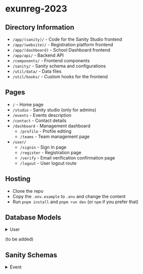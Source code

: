 # exunreg-2023

## Directory Information

- `/app/(sanity)/` - Code for the Sanity Studio frontend
- `/app/(website)/` - Registration platform frontend
- `/app/(dashboard)` - School Dashboard frontend
- `/app/api/` - Backend API
- `/components/` - Frontend components
- `/sanity/` - Sanity schema and configurations
- `/util/data/` - Data files
- `/util/hooks/` - Custom hooks for the frontend

## Pages

- `/` - Home page
- `/studio` - Sanity studio (only for admins)
- `/events` - Events description
- `/contact` - Contact details
- `/dashboard` - Management dashboard
  - `/profile` - Profile editing
  - `/teams` - Team management page
- `/user/`
  - `/signin` - Sign In page
  - `/register` - Registration page
  - `/verify` - Email verification confirmation page
  - `/logout` - User logout route

## Hosting

- Clone the repo
- Copy the `.env.example` to `.env` and change the content
- Run `pnpm install` and `pnpm run dev` (or `npm` if you prefer that)

## Database Models

<details>
<summary> User </summary>

| Field Name             | Type      | Description                         |
| ---------------------- | --------- | ----------------------------------- |
| `_id`                  | `string`  | Internal ID                         |
| `name`                 | `string`  | Name of the school                  |
| `email`                | `string`  | Email of the school                 |
| `emailVerified`        | `boolean` | Email verification                  |
| `password`             | `string`  | Password of the account             |
| `phone`                | `string`  | Contact number                      |
| `teacher`              | `string`  | Teacher Incharge                    |
| `teacherEmail`         | `string`  | Email of teacher incharge           |
| `teacherEmailVerified` | `boolean` | Teacher incharge email verification |
| `principal`            | `string`  | Principal of the school             |
| `address`              | `string`  | Address of the school               |
| `ncr`                  | `boolean` | School in NCR or not                |
| `teams`                | `Object`  | Teams object                        |

</details>

(to be added)

## Sanity Schemas

<details>
<summary> Event </summary>

| Field Name      | Type       | Description                         |
| --------------- | ---------- | ----------------------------------- |
| `name`          | `string`   | Name of the event                   |
| `classes`       | `string`   | Classes eligible for the event      |
| `teams`         | `number`   | Max. teams per school               |
| `participants`  | `number`   | Max. participants per team          |
| `independent`   | `boolean`  | Independent registrations           |
| `registrations` | `boolean`  | Registrations enabled               |
| `summary`       | `string`   | Summary of the event for the modals |
| `description`   | `string[]` | Description of the event            |

</details>

